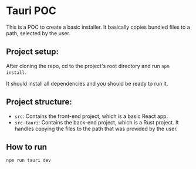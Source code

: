 # Tauri POC

This is a POC to create a basic installer. It basically copies bundled files to a path, selected by the user.

## Project setup:

After cloning the repo, cd to the project's root directory and run `npm install`.

It should install all dependencies and you should be ready to run it.

## Project structure:

- `src`: Contains the front-end project, which is a basic React app.
- `src-tauri`: Contains the back-end project, which is a Rust project. It handles copying the files to the path that was provided by the user.

## How to run

`npm run tauri dev`
